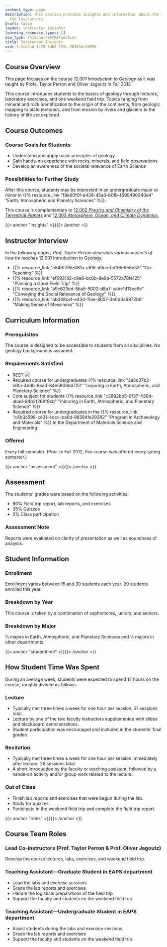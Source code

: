 ```yaml
---
content_type: page
description: This section provides insights and information about the course from
  the instructors.
draft: false
layout: instructor_insights
learning_resource_types: []
ocw_type: ThisCourseAtMITSection
title: Instructor Insights
uid: 1c2cb2ad-1c70-fd66-f19e-20103dc94595
---
```

## Course Overview

This page focuses on the course *12.001 Introduction to Geology* as it was taught by Profs. Taylor Perron and Oliver Jagoutz in Fall 2013.

This course introduces students to the basics of geology through lectures, laboratory exercises, and one weekend field trip. Topics ranging from mineral and rock identification to the origin of the continents, from geologic mapping to plate tectonics, and from erosion by rivers and glaciers to the history of life are explored.

## Course Outcomes

### Course Goals for Students  

- Understand and apply basic principles of geology
- Gain hands-on experience with rocks, minerals, and field observations
- Develop an awareness of the societal relevance of Earth Science

### Possibilities for Further Study

After this course, students may be interested in an undergraduate major or minor in {{% resource_link "f9e60f0f-e438-45a0-b0fb-f699490340e4" "Earth, Atmospheric and Planetry Sciences" %}}.

This course is complementary to [12.002 *Physics and Chemistry of the Terrestrial Planets*](/courses/12-002-physics-and-chemistry-of-the-terrestrial-planets-fall-2008) and [12.003 *Atmosphere, Ocean, and Climate Dynamics*.](/courses/12-003-atmosphere-ocean-and-climate-dynamics-fall-2008)

{{< anchor "insights" >}}{{< /anchor >}}

## Instructor Interview

*In the following pages, Prof. Taylor Perron describes various aspects of how he teaches* 12.001 Introduction to Geology.

- {{% resource_link "e843f795-081a-c616-d0ce-bdff6e956e33" "Co-Teaching" %}}
- {{% resource_link "ef6931d2-c8e6-bc0b-8e9a-5572a78fe125" "Planning a Good Field Trip" %}}
- {{% resource_link "a9c623ed-5ba5-9002-d8a7-cabe1d13ee9e" "Conveying the Social Relevance of Geology" %}}
- {{% resource_link "abd48cef-e43d-11ae-8b57-3e0d4a6872b9" "Making Sense of Messiness" %}}

## Curriculum Information

### Prerequisites

The course is designed to be accessible to students from all disciplines. No geology background is assumed.

### Requirements Satisfied

- REST ![](/images/educator/icon-question-rest.png)
- Required course for undergraduates {{% resource_link "3a3d37b2-b6fa-4ddb-9ead-84e5809dd723" "majoring in Earth, Atmospheric, and Planetary Science" %}}
- Core subject for students {{% resource_link "c3992bb5-9f37-436d-abad-94b2f269f9cb" "minoring in Earth, Atmospheric, and Planetary Science" %}}
- Required course for undergraduates in the {{% resource_link "c4b3a598-ce31-4dcc-ba6d-98584fe29382" "Program in Archaeology and Materials" %}} in the Department of Materials Science and Engineering

### Offered

Every fall semester. (Prior to Fall 2012, this course was offered every spring semester.)

{{< anchor "assessment" >}}{{< /anchor >}}

## Assessment

The students' grades were based on the following activities:

- 60% Field trip report, lab reports, and exercises
- 35% Quizzes
- 5% Class participation

### Assessment Note

Reports were evaluated on clarity of presentation as well as soundness of analysis.

## Student Information

### Enrollment

Enrollment varies between 15 and 30 students each year. 20 students enrolled this year.

### Breakdown by Year

This course is taken by a combination of sophomores, juniors, and seniors.

### Breakdown by Major

½ majors in Earth, Atmospheric, and Planetary Sciences and ½ majors in other departments

{{< anchor "studenttime" >}}{{< /anchor >}}

## How Student Time Was Spent

During an average week, students were expected to spend 12 hours on the course, roughly divided as follows:

### Lecture

- Typically met three times a week for one hour per session; 31 sessions total.
- Lecture by one of the two faculty instructors supplemented with slides and blackboard demonstrations.
- Student participation was encouraged and included in the students’ final grades.

### Recitation

- Typically met three times a week for one hour per session immediately after lecture; 26 sessions total.
- A short introduction by the faculty or teaching assistant, followed by a hands-on activity and/or group work related to the lecture.

### Out of Class

- Finish lab reports and exercises that were begun during the lab.
- Study for quizzes.
- Participate in the weekend field trip and complete the field trip report.

{{< anchor "roles" >}}{{< /anchor >}}

## Course Team Roles

### Lead Co-instructors (Prof. Taylor Perron & Prof. Oliver Jagoutz)

Develop the course lectures, labs, exercises, and weekend field trip.

### Teaching Assistant—Graduate Student in EAPS department

- Lead the labs and exercise sessions
- Grade the lab reports and exercises
- Handle the logistical preparations of the field trip
- Support the faculty and students on the weekend field trip

### Teaching Assistant—Undergraduate Student in EAPS department

- Assist students during the labs and exercise sessions
- Grade the lab reports and exercises
- Support the faculty and students on the weekend field trip